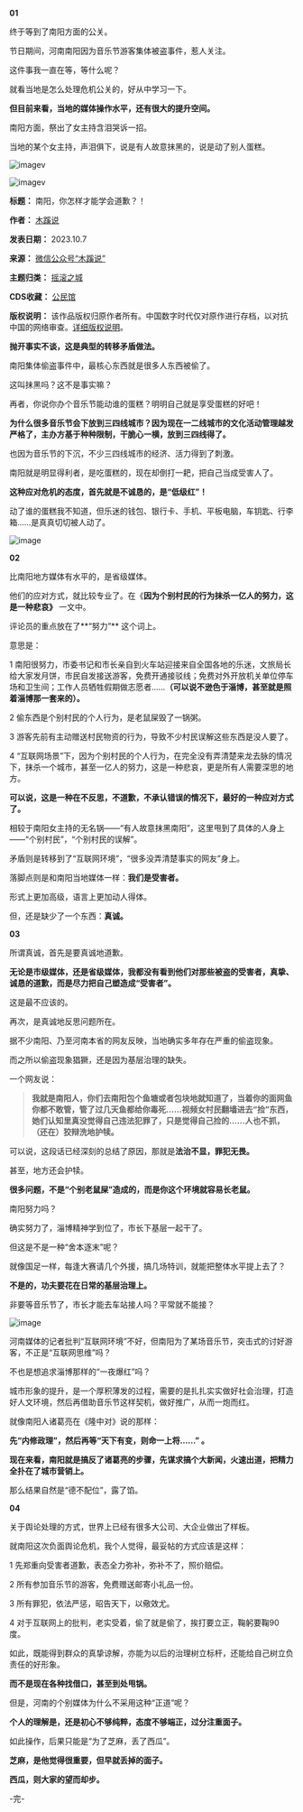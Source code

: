 **01** 


终于等到了南阳方面的公关。


节日期间，河南南阳因为音乐节游客集体被盗事件，惹人关注。


这件事我一直在等，等什么呢？


就看当地是怎么处理危机公关的，好从中学习一下。


**但目前来看，当地的媒体操作水平，还有很大的提升空间。** 


南阳方面，祭出了女主持含泪哭诉一招。


当地的某个女主持，声泪俱下，说是有人故意抹黑的，说是动了别人蛋糕。


![imagev](https://chinadigitaltimes.net/chinese/files/2023/10/post-700931-6521133d09004.)  

![imagev](https://chinadigitaltimes.net/chinese/files/2023/10/post-700931-6521133d0fa99.)




**标题：** 南阳，你怎样才能学会道歉？！  

**作者：** [木蹊说](https://chinadigitaltimes.net/space/木蹊说)  

**发表日期：** 2023.10.7  

**来源：** [微信公众号“木蹊说”](https://web.archive.org/web/)  

**主题归类：** [摇滚之城](https://chinadigitaltimes.net/space/摇滚之城)  

**CDS收藏：** [公民馆](https://chinadigitaltimes.net/space/%E5%85%AC%E6%B0%91%E9%A6%86)  

**版权说明：** 该作品版权归原作者所有。中国数字时代仅对原作进行存档，以对抗中国的网络审查。[详细版权说明](https://chinadigitaltimes.net/chinese/copyright)。


**抛开事实不谈，这是典型的转移矛盾做法。** 


南阳集体偷盗事件中，最核心东西就是很多人东西被偷了。


这叫抹黑吗？这不是事实嘛？


再者，你说你办个音乐节能动谁的蛋糕？明明自己就是享受蛋糕的好吧！


**为什么很多音乐节会下放到三四线城市？因为现在一二线城市的文化活动管理越发严格了，主办方基于种种限制，干脆心一横，放到三四线得了。** 


也因为音乐节的下沉，不少三四线城市的经济、活力得到了刺激。


南阳就是明显得利者，是吃蛋糕的，现在却倒打一耙，把自己当成受害人了。


**这种应对危机的态度，首先就是不诚恳的，是“低级红”！** 


动了谁的蛋糕我不知道，但乐迷的钱包、银行卡、手机、平板电脑，车钥匙、行李箱……是真真切切被人动了。


![image](https://chinadigitaltimes.net/chinese/files/2023/10/post-700931-6521133d22de3.png)


**02** 


比南阳地方媒体有水平的，是省级媒体。


他们的应对方式，就比较专业了。在《**因为个别村民的行为抹杀一亿人的努力，这是一种悲哀》** 一文中。


评论员的重点放在了**“努力”** 这个词上。


意思是：


1 南阳很努力，市委书记和市长亲自到火车站迎接来自全国各地的乐迷，文旅局长给大家发月饼，市民自发接送游客，免费开通接驳线；免费对外开放机关单位停车场和卫生间；工作人员牺牲假期做志愿者……**（可以说不逊色于淄博，甚至就是照着淄博那一套来的）。** 


2 偷东西是个别村民的个人行为，是老鼠屎毁了一锅粥。


3 游客先前有主动赠送村民物资的行为，导致不少村民误解这些东西是没人要了。


4 “互联网场景”下，因为个别村民的个人行为，在完全没有弄清楚来龙去脉的情况下，抹杀一个城市，甚至一亿人的努力，这是一种悲哀，更是所有人需要深思的地方。


**可以说，这是一种在不反思，不道歉，不承认错误的情况下，最好的一种应对方式了。** 


相较于南阳女主持的无名锅——“有人故意抹黑南阳”，这里甩到了具体的人身上——“个别村民”，“个别村民的误解”。


矛盾则是转移到了“互联网环境”，“很多没弄清楚事实的网友”身上。


落脚点则是和南阳当地媒体一样：**我们是受害者。** 


形式上更加高级，语言上更加动人得体。


但，还是缺少了一个东西：**真诚。** 


**03** 


所谓真诚，首先是要真诚地道歉。


**无论是市级媒体，还是省级媒体，我都没有看到他们对那些被盗的受害者，真挚、诚恳的道歉，而是尽力把自己塑造成“受害者”。** 


这是最不应该的。


再次，是真诚地反思问题所在。


据不少南阳、乃至河南本省的网友反映，当地确实多年存在严重的偷盗现象。


而之所以偷盗现象猖獗，还是因为基层治理的缺失。


一个网友说：



> 
> **我就是南阳人，你们去南阳包个鱼塘或者包块地就知道了，当着你的面网鱼你都不敢管，管了过几天鱼都给你毒死……视频女村民翻墙进去“捡”东西，她们认知里真没觉得自己违法犯罪了，只是觉得自己捡的……人也不抓，（还在）狡辩洗地护犊。** 
> 
> 
> 


可以说，这段话已经深刻的总结了原因，那就是**法治不显，罪犯无畏。** 


甚至，地方还会护犊。


**很多问题，不是“个别老鼠屎”造成的，而是你这个环境就容易长老鼠。** 


南阳努力吗？


确实努力了，淄博精神学到位了，市长下基层一起干了。


但这是不是一种“舍本逐末”呢？


就像国足一样，每逢大赛请几个外援，搞几场特训，就能把整体水平提上去了？


**不是的，功夫要花在日常的基层治理上。** 


非要等音乐节了，市长才能去车站接人吗？平常就不能接？


![image](https://chinadigitaltimes.net/chinese/files/2023/10/post-700931-6521133d2b7cc.)


河南媒体的记者批判“互联网环境”不好，但南阳为了某场音乐节，突击式的讨好游客，不正是“互联网思维”吗？


不也是想追求淄博那样的“一夜爆红”吗？


城市形象的提升，是一个厚积薄发的过程，需要的是扎扎实实做好社会治理，打造好人文环境，然后再借助音乐节这样契机，做好推广，从而一炮而红。


就像南阳人诸葛亮在《隆中对》说的那样：


**先“内修政理”，然后再等“天下有变，则命一上将……” 。** 


**现在来看，南阳就是搞反了诸葛亮的步骤，先谋求搞个大新闻，火速出道，把精力全扑在了城市营销上。** 


那么结果自然是“德不配位”，露了馅。


**04** 


关于舆论处理的方式，世界上已经有很多大公司、大企业做出了样板。


就南阳这次负面舆论危机，我个人觉得，最妥帖的方式应该是这样：


1 先郑重向受害者道歉，表态全力弥补，弥补不了，照价赔偿。


2 所有参加音乐节的游客，免费赠送邮寄小礼品一份。


3 所有罪犯，依法严惩，昭告天下，以儆效尤。


4 对于互联网上的批判，老实受着，偷了就是偷了，挨打要立正，鞠躬要鞠90度。


如此，既能得到群众的真挚谅解，亦能为以后的治理树立标杆，还能给自己树立负责任的好形象。


**而不是现在各种找借口，甚至到处甩锅。** 


但是，河南的个别媒体为什么不采用这种“正道”呢？


**个人的理解是，还是初心不够纯粹，态度不够端正，过分注重面子。** 


如此操作，后果只能是“为了芝麻，丢了西瓜”。


**芝麻，是他觉得很重要，但早就丢掉的面子。** 


**西瓜，则大家的望而却步。** 


-完-

